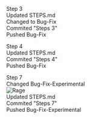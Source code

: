 Step 3<br>
Updated STEPS.md<br>
Changed to Bug-Fix<br>
Commited "Steps 3"<br>
Pushed Bug-Fix<br>

Step 4<br>
Updated STEPS.md<br>
Commited "Steps 4"<br>
Pushed Bug-Fix<br>

Step 7<br>
Changed Bug-Fix-Experimental<br>
![Rage](https://res.cloudinary.com/practicaldev/image/fetch/s--NUSRQ-3J--/c_limit%2Cf_auto%2Cfl_progressive%2Cq_auto%2Cw_880/https://i.redd.it/5iphhycu0io11.png)<br>
Updated STEPS.md<br>
Commited "Steps 7"<br>
Pushed Bug-Fix-Experimental<br>